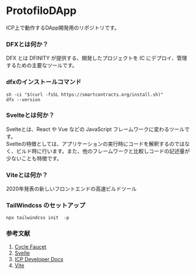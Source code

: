 # ProtofiloDApp
ICP上で動作するDApp開発用のリポジトリです。

### DFXとは何か？
DFX とは DFINITY が提供する、開発したプロジェクトを IC にデプロイ、管理するための主要なツールです。

### dfxのインストールコマンド
 `sh -ci "$(curl -fsSL https://smartcontracts.org/install.sh)"`  
 `dfx --version`

### Svelteとは何か？
 Svelteとは、React や Vue などの JavaScript フレームワークに変わるツールです。  
 Svelteの特徴としては、アプリケーションの実行時にコードを解釈するのではなく、ビルド時に行います。また、他のフレームワークと比較しコードの記述量が少ないことも特徴です。

### Viteとは何か？
 2020年発表の新しいフロントエンドの高速ビルドツール

### TailWindcss のセットアップ
 `npx tailwindcss init  -p`

### 参考文献
1. [Cycle Faucet](https://anv4y-qiaaa-aaaal-qaqxq-cai.ic0.app/coupon)
2. [Svelte](https://svelte.dev/)
3. [ICP Developer Docs](https://internetcomputer.org/docs/current/developer-docs/build/install-upgrade-remove/)
4. [Vite](https://ja.vitejs.dev/)